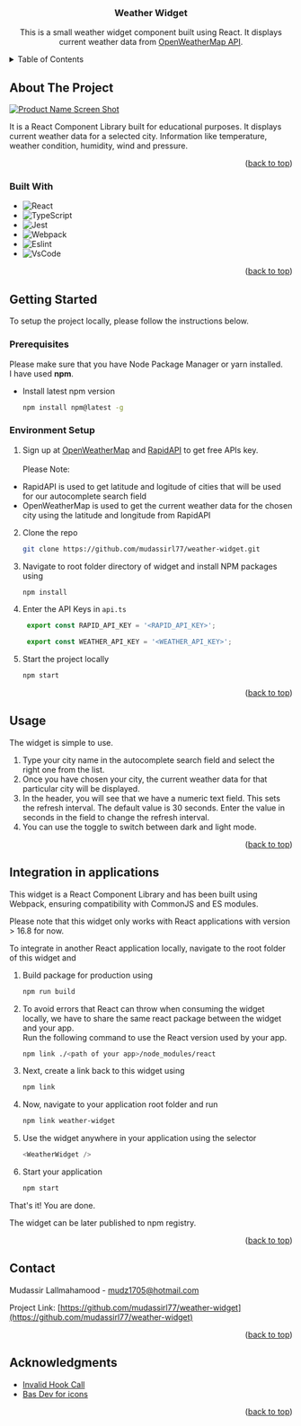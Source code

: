 <a name="readme-top"></a>

<!-- PROJECT LOGO -->
<br />
<div align="center">
<h3 align="center">Weather Widget</h3>

  <p align="center">
    This is a small weather widget component built using React. It displays current weather data from <a href="https://openweathermap.org/api">OpenWeatherMap API</a>.
  </p>
</div>


<!-- TABLE OF CONTENTS -->
<details>
  <summary>Table of Contents</summary>
  <ol>
    <li>
      <a href="#about-the-project">About The Project</a>
      <ul>
        <li><a href="#built-with">Built With</a></li>
      </ul>
    </li>
    <li>
      <a href="#getting-started">Getting Started</a>
      <ul>
        <li><a href="#prerequisites">Prerequisites</a></li>
        <li><a href="#environment-setup">Environment Setup</a></li>
      </ul>
    </li>
    <li><a href="#usage">Usage</a></li>
    <li><a href="#integration-with-applications">Integration with Applications</a></li>
    <li><a href="#contact">Contact</a></li>
    <li><a href="#acknowledgments">Acknowledgments</a></li>
  </ol>
</details>

<!-- ABOUT THE PROJECT -->
## About The Project

[![Product Name Screen Shot][product-screenshot]](https://example.com)

It is a React Component Library built for educational purposes. It displays current weather data for a selected city. Information like temperature, weather condition, humidity, wind and pressure.

<p align="right">(<a href="#readme-top">back to top</a>)</p>



### Built With

* ![React][React.js]
* ![TypeScript][TypeScript]
* ![Jest][Jest]
* ![Webpack][Webpack]
* ![Eslint][Eslint]
* ![VsCode][VsCode]

<p align="right">(<a href="#readme-top">back to top</a>)</p>

<!-- GETTING STARTED -->
## Getting Started

To setup the project locally, please follow the instructions below.

### Prerequisites

Please make sure that you have Node Package Manager or yarn installed.<br>
I have used <strong>npm</strong>. 
* Install latest npm version
  ```sh
  npm install npm@latest -g
  ```

### Environment Setup

1. Sign up at [OpenWeatherMap](https://openweathermap.org/api) and [RapidAPI](https://rapidapi.com/) to get free APIs key.<br><br>
Please Note:

- RapidAPI is used to get latitude and logitude of cities that will be used for our autocomplete search field
- OpenWeatherMap is used to get the current weather data for the chosen city using the latitude and longitude from RapidAPI

2. Clone the repo
   ```sh
   git clone https://github.com/mudassirl77/weather-widget.git
   ```
3. Navigate to root folder directory of widget and install NPM packages using
   ```sh
   npm install
   ```
4. Enter the API Keys in `api.ts`
   ```ts
    export const RAPID_API_KEY = '<RAPID_API_KEY>';

    export const WEATHER_API_KEY = '<WEATHER_API_KEY>';
    ```
5. Start the project locally
   ```sh
   npm start
   ```

<p align="right">(<a href="#readme-top">back to top</a>)</p>



<!-- USAGE EXAMPLES -->
## Usage
The widget is simple to use.
1. Type your city name in the autocomplete search field and select the right one from the list.
2. Once you have chosen your city, the current weather data for that particular city will be displayed.
3. In the header, you will see that we have a numeric text field. This sets the refresh interval. The default value is 30 seconds. Enter the value in seconds in the field to change the refresh interval.
4. You can use the toggle to switch between dark and light mode.


<p align="right">(<a href="#readme-top">back to top</a>)</p>

## Integration in applications
This widget is a React Component Library and has been built using Webpack, ensuring compatibility with CommonJS and ES modules.<br>

Please note that this widget only works with React applications with version  > 16.8 for now.

To integrate in another React application locally, navigate to the root folder of this widget and<br />
1. Build package for production using
   ```sh
   npm run build
   ```
2. To avoid errors that React can throw when consuming the widget locally, we have to share the same react package between the widget and your app.<br>Run the following command to use the React version used by your app.
   ```sh
   npm link ./<path of your app>/node_modules/react
   ```
3. Next, create a link back to this widget using
   ```sh
   npm link
   ```
4. Now, navigate to your application root folder and run
   ```sh
   npm link weather-widget
    ```
5. Use the widget anywhere in your application using the selector
    ```js
   <WeatherWidget />
    ```
6. Start your application
    ```sh
   npm start
    ```

<p>That's it! You are done.</p>
<p> The widget can be later published to npm registry.<p>

<p align="right">(<a href="#readme-top">back to top</a>)</p>



<!-- CONTACT -->
## Contact

Mudassir Lallmahamood - mudz1705@hotmail.com

Project Link: [https://github.com/mudassirl77/weather-widget](https://github.com/mudassirl77/weather-widget)

<p align="right">(<a href="#readme-top">back to top</a>)</p>



<!-- ACKNOWLEDGMENTS -->
## Acknowledgments

* [Invalid Hook Call](https://iws.io/2022/invalid-hook-multiple-react-instances)
* [Bas Dev for icons](https://bas.dev/)

<p align="right">(<a href="#readme-top">back to top</a>)</p>



<!-- MARKDOWN LINKS & IMAGES -->
[linkedin-url]: www.linkedin.com/in/mudassir-lallmahamood-309834171
[product-screenshot]: images/screenshot.png
[Webpack]: https://badges.aleen42.com/src/webpack.svg
[React.js]: https://img.shields.io/badge/React-20232A?style=for-the-badge&logo=react&logoColor=61DAFB
[TypeScript]: https://badges.aleen42.com/src/typescript.svg
[Jest]: https://badges.aleen42.com/src/jest_2.svg
[VsCode]: https://badges.aleen42.com/src/visual_studio_code.svg
[Eslint]: https://badges.aleen42.com/src/eslint.svg


